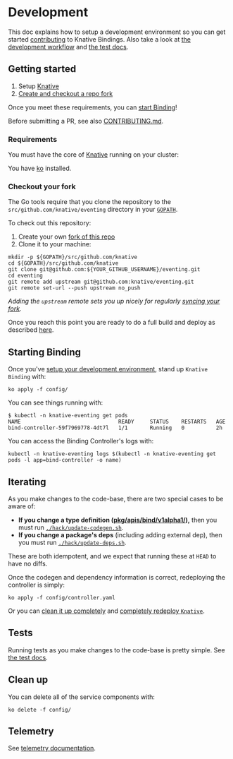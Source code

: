 # Development

This doc explains how to setup a development environment so you can get started
[contributing](./CONTRIBUTING.md) to Knative Bindings. Also take a look at [the
development workflow](./CONTRIBUTING.md#workflow) and [the test
docs](./test/README.md).


## Getting started

1. Setup [Knative](http://github.com/knative/serving)
1. [Create and checkout a repo fork](#checkout-your-fork)

Once you meet these requirements, you can [start Binding](#starting-binding)!

Before submitting a PR, see also [CONTRIBUTING.md](./CONTRIBUTING.md).

### Requirements

You must have the core of [Knative](http://github.com/knative/serving) running
on your cluster:

You have
[ko](https://github.com/google/go-containerregistry/blob/master/cmd/ko/README.md
) installed.


### Checkout your fork

The Go tools require that you clone the repository to the
`src/github.com/knative/eventing` directory in your
[`GOPATH`](https://github.com/golang/go/wiki/SettingGOPATH).

To check out this repository:

1. Create your own [fork of this repo](https://help.github.com/articles/fork-a-repo/)
2. Clone it to your machine:

  ```shell
  mkdir -p ${GOPATH}/src/github.com/knative
  cd ${GOPATH}/src/github.com/knative
  git clone git@github.com:${YOUR_GITHUB_USERNAME}/eventing.git
  cd eventing
  git remote add upstream git@github.com:knative/eventing.git
  git remote set-url --push upstream no_push
  ```

_Adding the `upstream` remote sets you up nicely for regularly [syncing your
fork](https://help.github.com/articles/syncing-a-fork/)._

Once you reach this point you are ready to do a full build and deploy as
described [here](./README.md#start-knative).

## Starting Binding

Once you've [setup your development environment](#getting-started), stand up
`Knative Binding` with:

```shell
ko apply -f config/
```

You can see things running with:

```shell
$ kubectl -n knative-eventing get pods
NAME                               READY     STATUS    RESTARTS   AGE
bind-controller-59f7969778-4dt7l   1/1       Running   0          2h
```

You can access the Binding Controller's logs with:

```shell
kubectl -n knative-eventing logs $(kubectl -n knative-eventing get pods -l app=bind-controller -o name)
```

## Iterating

As you make changes to the code-base, there are two special cases to be aware of:
- **If you change a type definition
  ([pkg/apis/bind/v1alpha1/](./pkg/apis/bind/v1alpha1/.)),** then you must run
  [`./hack/update-codegen.sh`](./hack/update-codegen.sh).
- **If you change a package's deps** (including adding external dep), then you
  must run [`./hack/update-deps.sh`](./hack/update-deps.sh).

These are both idempotent, and we expect that running these at `HEAD` to have
no diffs.

Once the codegen and dependency information is correct, redeploying the
controller is simply:

```shell
ko apply -f config/controller.yaml
```

Or you can [clean it up completely](./README.md#clean-up) and [completely
redeploy `Knative`](./README.md#start-knative).

## Tests

Running tests as you make changes to the code-base is pretty simple. See [the
test docs](./test/README.md).

## Clean up

You can delete all of the service components with:

```shell
ko delete -f config/
```

## Telemetry

See [telemetry documentation](./docs/telemetry.md).
